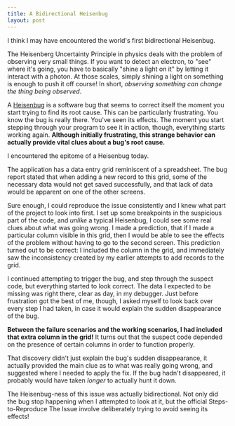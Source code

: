 ```yaml
---
title: A Bidirectional Heisenbug
layout: post
---
```


I think I may have encountered the world's first bidirectional Heisenbug.<!--more-->

The Heisenberg Uncertainty Principle in physics deals with the problem of observing very small things.  If you want to detect an electron, to "see" where it's going, you have to basically "shine a light on it" by letting it interact with a photon.  At those scales, simply shining a light on something is enough to push it off course!  In short, <em>observing something can change the thing being observed</em>.

A <a href="http://en.wikipedia.org/wiki/Heisenbug">Heisenbug</a> is a software bug that seems to correct itself the moment you start trying to find its root cause.  This can be particularly frustrating.  You know the bug is really there.  You've seen its effects.  The moment you start stepping through your program to see it in action, though, everything starts working again.  <strong>Although initially frustrating, this strange behavior can actually provide vital clues about a bug's root cause.</strong>

I encountered the epitome of a Heisenbug today.

The application has a data entry grid reminiscent of a spreadsheet.  The bug report stated that when adding a new record to this grid, some of the necessary data would not get saved successfully, and that lack of data would be apparent on one of the other screens.

Sure enough, I could reproduce the issue consistently and I knew what part of the project to look into first.  I set up some breakpoints in the suspicious part of the code, and <em>unlike</em> a typical Heisenbug, I could see some real clues about what was going wrong.  I made a prediction, that if I made a particular column visible in this grid, then I would be able to see the effects of the problem without having to go to the second screen.  This prediction turned out to be correct: I included the column in the grid, and immediately saw the inconsistency created by my earlier attempts to add records to the grid.

I continued attempting to trigger the bug, and step through the suspect code, but everything started to look correct.  The data I expected to be missing was right there, clear as day, in my debugger.  Just before frustration got the best of me, though, I asked myself to look back over every step I had taken, in case it would explain the sudden disappearance of the bug.

<strong>Between the failure scenarios and the working scenarios, I had included that extra column in the grid!</strong>  It turns out that the suspect code depended on the presence of certain columns in order to function properly.

That discovery didn't just explain the bug's sudden disappearance, it actually provided the main clue as to what was really going wrong, and suggested where I needed to apply the fix.  If the bug hadn't disappeared, it probably would have taken <em>longer</em> to actually hunt it down.

The Heisenbug-ness of this issue was actually bidirectional.  Not only did the bug stop happening when I attempted to look at it, but the official Steps-to-Reproduce The Issue involve deliberately trying to avoid seeing its effects!
